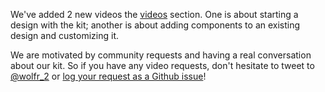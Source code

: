 <script context="module" lang="ts">
    import type { BlogFrontmatter } from '$lib/blog/types';

    export const metadata: BlogFrontmatter = {
        title: 'Two new YouTube videos',
        date: '2025-07-09',
        author: 'Johan Ronsse'
    }
</script>

We've added 2 new videos the [videos](https://shadcn.obra.studio/videos) section. One is about starting a design with the kit; another is about adding components to an existing design and customizing it.

We are motivated by community requests and having a real conversation about our kit. So if you have any video requests, don't hesitate to tweet to [@wolfr_2](https://x.com/wolfr_2) or <a href="https://github.com/Obra-Studio/shadcn-ui-kit/issues">log your request as a Github issue</a>!
